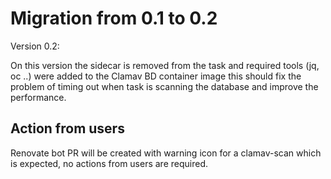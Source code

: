 # Migration from 0.1 to 0.2

Version 0.2:

On this version the sidecar is removed from the task and required tools (jq, oc ..) were added to the Clamav BD container image
this should fix the problem of timing out when task is scanning the database and improve the performance.

## Action from users

Renovate bot PR will be created with warning icon for a clamav-scan which is expected, no actions from users are required.
